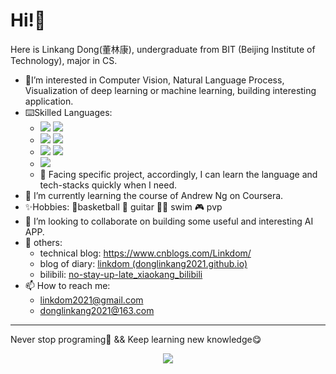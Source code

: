 # Hi!:wave:

Here is Linkang Dong(董林康), undergraduate from BIT (Beijing Institute of Technology), major in CS.

+ 👀I’m interested in Computer Vision, Natural Language Process, Visualization of deep learning or machine learning, building interesting application.
+ :keyboard:Skilled Languages: 
  + <img src="https://img.shields.io/badge/C-Compiled-informational?&labelColor=2c48aa&color=585858"> <img src="https://img.shields.io/badge/C++-Compiled-informational?&labelColor=719ace&color=585858">
  + <img src="https://img.shields.io/badge/Java-JIT-informational?&labelColor=c83aaa&color=585858&logo=java&logoColor=FFFFFF"> <img src="https://img.shields.io/badge/Kotlin-ART-informational?&labelColor=c83aaa&color=585858&logo=kotlin&logoColor=FFFFFF">
  + <img src="https://img.shields.io/badge/Python-Interpreted-informational?&labelColor=3776AB&color=585858&logo=python&logoColor=FFFFFF"> <img src="https://img.shields.io/badge/Matlab-Interpreted-informational?&labelColor=3776AB&color=585858&logo=matlab&logoColor=FFFFFF">
  + <img src="https://img.shields.io/badge/JavaScript-Interpreted-informational?&labelColor=F7DF1E&color=585858&logo=JavaScript&logoColor=FFFFFF"> 
  + :high_brightness: Facing specific project, accordingly, I can learn the language and tech-stacks quickly when I need. 
+ 🌱 I’m currently learning the course of Andrew Ng on Coursera.
+ ✨Hobbies: :basketball:basketball :guitar: guitar :swimming_man: swim :video_game: pvp
+ 💞️ I’m looking to collaborate on building some useful and interesting AI APP.
+ 🎈 others: 
  + technical blog: https://www.cnblogs.com/Linkdom/
  + blog of diary: [linkdom (donglinkang2021.github.io)](https://donglinkang2021.github.io/linkdom.github.io/)
  + bilibili: [no-stay-up-late_xiaokang_bilibili](https://space.bilibili.com/531177225)
+ 📫 How to reach me: 
  + linkdom2021@gmail.com
  + donglinkang2021@163.com


---

Never stop programing🥺 && Keep learning new knowledge😋

<html>

<div align="center"> 
	<img src="https://github-readme-stats.vercel.app/api?username=donglinkang2021&show_icons=true&theme=transparent" />
</div>

</html>



